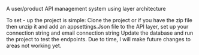 A user/product API management system using layer architecture

To set - up the project is simple:
Clone the project or if you have the zip file then unzip it and add an appsettings.Json file to the API layer, set up your connection string and email connection string
Update the database and run the project to test the endpoints.
Due to time, I will make future changes to areas not working yet.
